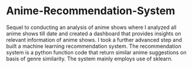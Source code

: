 # Anime-Recommendation-System
Sequel to conducting an analysis of anime shows where I analyzed all anime shows till date and created a dashboard that provides insights on relevant information of anime shows. I took a further advanced step and built a machine learning recommendation system. The recommendation system is a python function code that return similar anime suggestions on basis of genre similarity. The system mainly employs use of sklearn.

